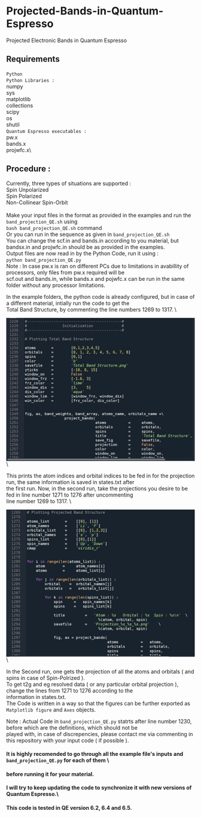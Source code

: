 # Projected-Bands-in-Quantum-Espresso
Projected Electronic Bands in Quantum Espresso

## Requirements
`Python`\
`Python Libraries :`\
  numpy\
  sys\
  matplotlib\
  collections\
  scipy\
  os\
  shutil\
`Quantum Espresso executables :`\
  pw.x\
  bands.x\
  projwfc.x\
  
## Procedure :
Currently, three types of situations are supported :\
  Spin Unpolarized\
  Spin Polarized\
  Non-Collinear Spin-Orbit\
\
Make your input files in the format as provided in the examples and run the `band_projection_QE.sh` using\
`bash band_projection_QE.sh`  command\
Or you can run in the sequence as given in `band_projection_QE.sh`\
You can change the scf.in and bands.in according to you material, but bandsx.in and projwfc.in should be as provided in the examples.\
Output  files are now read in by the Python Code, run it using :\
`python band_projection_QE.py`\
Note : In case pw.x is ran on different PCs due to limitations in avabillity of processors, only files from pw.x required will be \
scf.out and bands.in, while bands.x and pojwfc.x can be run in the same folder without any processor limitations.

In the example folders, the python code is already configured, but in case of a different material, intially run the code to get the \
Total Band Structure, by commenting the line numbers 1269 to 1317. \

<img src="Initial.jpg" width=800 align="middle">\

This prints the atom indices and orbital indices to be fed in for the projection run, the same information is saved in states.txt after \
the first run. Now, in the second run, take the projections you desire to be fed in line number 1271 to 1276 after uncommenting \
line number 1269 to 1317. \

<img src="Projection.jpg" width=800 align="middle">\

In the Second run, one gets the projection of all the atoms and orbitals ( and spins in case of Spin-Polrized ).\
To get t2g and eg resolved data ( or any particular orbital projection ), change the lines from 1271 to 1276 according to the \
information in states.txt.\
The Code is written in a way so that the figures can be further exported as `Matplotlib figure` and `Axes` objects.

Note  :  Actual Code in `band_projection_QE.py` statrts after line number 1230, before which are the definitions, which should not be \
played with, in case of discrepencies, please contact me via commenting in this repository with your input code ( if possible ).

#### It is highly recomended to go through all the example file's inputs and `band_projection_QE.py` for each of them \
#### before running it for your material.

#### I will try to keep updating the code to synchronize it with new versions of Quantum Espresso.\
#### This code is tested in QE version 6.2, 6.4 and 6.5.
